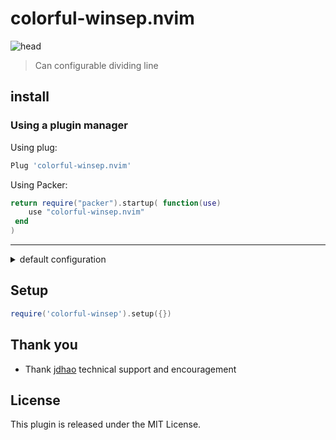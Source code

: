 # colorful-winsep.nvim
![head](https://user-images.githubusercontent.com/57088952/198960392-ced352c9-2e93-4726-8c74-eab5251b42f8.png) 
> Can configurable dividing line

## install
### Using a plugin manager

Using plug:

```lua
Plug 'colorful-winsep.nvim'
```

Using Packer:
```lua
return require("packer").startup( function(use)
 	use "colorful-winsep.nvim"
 end
)
``` 

---
<details>
<summary>default configuration</summary>

```lua
{
  direction = {
    down = "j",
    left = "h",
    right = "l",
    up = "k"
  },
  highlight = {
    guibg = "bg",
    guifg = "#957CC6"
  },
  no_exec_files = { "packer" },
  symbols = { "━", "┃", "┣", "┫", "╋", "┻", "┳" },
  win_opts = {
    relative = "editor",
    style = "minimal"
  }
})
```
</details>


## Setup

```lua
require('colorful-winsep').setup({})
```

## Thank you
- Thank [jdhao](https://github.com/jdhao)  technical support and encouragement

## License
This plugin is released under the MIT License.
